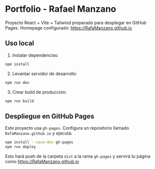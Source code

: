 # Portfolio - Rafael Manzano

Proyecto React + Vite + Tailwind preparado para desplegar en GitHub Pages.
Homepage configurado: https://RafaManzano.github.io

## Uso local

1. Instalar dependencias:
```bash
npm install
```

2. Levantar servidor de desarrollo:
```bash
npm run dev
```

3. Crear build de producción:
```bash
npm run build
```

## Despliegue en GitHub Pages

Este proyecto usa `gh-pages`. Configura un repositorio llamado `RafaManzano.github.io` y ejecuta:

```bash
npm install --save-dev gh-pages
npm run deploy
```

Esto hará push de la carpeta `dist` a la rama `gh-pages` y servirá tu página como https://RafaManzano.github.io
